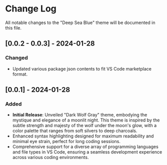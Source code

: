 # Change Log

All notable changes to the "Deep Sea Blue" theme will be documented in this file.

## [0.0.2 - 0.0.3] - 2024-01-28

### Changed

- Updated various package json contents to fit VS Code marketplace format.

## [0.0.1] - 2024-01-28

### Added

- **Initial Release**: Unveiled "Dark Wolf Gray" theme, embodying the mystique and elegance of a moonlit night. This theme is inspired by the subtle strength and majesty of the wolf under the moon's glow, with a color palette that ranges from soft silvers to deep charcoals.
- Enhanced syntax highlighting designed for maximum readability and minimal eye strain, perfect for long coding sessions.
- Comprehensive support for a diverse array of programming languages and file types in VS Code, ensuring a seamless development experience across various coding environments.
